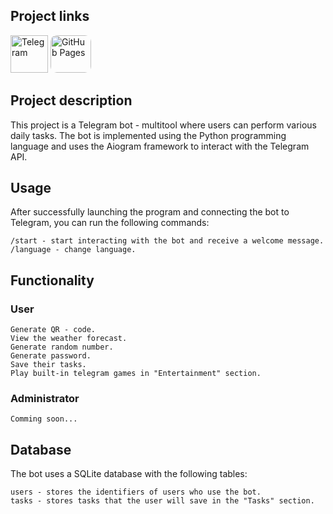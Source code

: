 ## Project links
<a href="https://t.me/MakserMultiBot" target="_blank"> <img src="https://www.vectorlogo.zone/logos/telegram/telegram-tile.svg" alt="Telegram" width="60" height="60"/></a> 
<a href="https://mak5er.github.io/Multi-Bot/" target="_blank"> <img src="https://bischrob.github.io/images/githubpages/githubpages.jpeg" alt="GitHub Pages" width="65" height="60" style="border-radius: 10px;"></a> 
    

## Project description

This project is a Telegram bot - multitool where users can perform various daily tasks. 
The bot is implemented using the Python programming language and uses the Aiogram framework to interact with the Telegram API.

## Usage

After successfully launching the program and connecting the bot to Telegram, you can run the following commands:

    /start - start interacting with the bot and receive a welcome message.
    /language - change language.

## Functionality

### User

    Generate QR - code.
    View the weather forecast.
    Generate random number.
    Generate password.
    Save their tasks.
    Play built-in telegram games in "Entertainment" section.

### Administrator

    Comming soon...


## Database

The bot uses a SQLite database with the following tables:

    users - stores the identifiers of users who use the bot.
    tasks - stores tasks that the user will save in the "Tasks" section.
